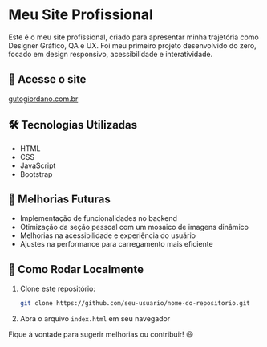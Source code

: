 # Meu Site Profissional

Este é o meu site profissional, criado para apresentar minha trajetória como Designer Gráfico, QA e UX. Foi meu primeiro projeto desenvolvido do zero, focado em design responsivo, acessibilidade e interatividade.

## 🔗 Acesse o site
[gutogiordano.com.br](https://gutogiordano.com.br)

## 🛠 Tecnologias Utilizadas
- HTML
- CSS
- JavaScript
- Bootstrap

## 🚀 Melhorias Futuras
- Implementação de funcionalidades no backend
- Otimização da seção pessoal com um mosaico de imagens dinâmico
- Melhorias na acessibilidade e experiência do usuário
- Ajustes na performance para carregamento mais eficiente

## 📂 Como Rodar Localmente
1. Clone este repositório:
   ```bash
   git clone https://github.com/seu-usuario/nome-do-repositorio.git
   ```
2. Abra o arquivo `index.html` em seu navegador

Fique à vontade para sugerir melhorias ou contribuir! 😃
